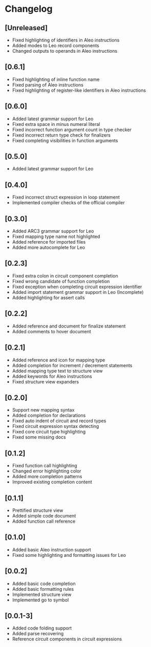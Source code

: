 # Changelog

## [Unreleased]

- Fixed highlighting of identifiers in Aleo instructions
- Added modes to Leo record components
- Changed outputs to operands in Aleo instructions

## [0.6.1]

- Fixed highlighting of inline function name
- Fixed parsing of Aleo instructions
- Fixed highlighting of register-like identifiers in Aleo instructions

## [0.6.0]

- Added latest grammar support for Leo
- Fixed extra space in minus numeral literal
- Fixed incorrect function argument count in type checker
- Fixed incorrect return type check for finalizers
- Fixed completing visibilities in function arguments

## [0.5.0]
- Added latest grammar support for Leo

## [0.4.0]
- Fixed incorrect struct expression in loop statement
- Implemented compiler checks of the official compiler

## [0.3.0]
- Added ARC3 grammar support for Leo
- Fixed mapping type name not highlighted
- Added reference for imported files
- Added more autocomplete for Leo

## [0.2.3]
- Fixed extra colon in circuit component completion
- Fixed wrong candidate of function completion
- Fixed exception when completing circuit expression identifier
- Added import statement grammar support in Leo (Incomplete)
- Added highlighting for assert calls

## [0.2.2]
- Added reference and document for finalize statement
- Added comments to hover document

## [0.2.1]
- Added reference and icon for mapping type
- Added completion for increment / decrement statements
- Added mapping type text to structure view
- Added keywords for Aleo instructions
- Fixed structure view expanders

## [0.2.0]
- Support new mapping syntax
- Added completion for declarations
- Fixed auto indent of circuit and record types
- Fixed circuit expression syntax detecting
- Fixed core circuit type highlighting
- Fixed some missing docs

## [0.1.2]
- Fixed function call highlighting
- Changed error highlighting color
- Added more completion patterns
- Improved existing completion content

## [0.1.1]
- Prettified structure view
- Added simple code document
- Added function call reference

## [0.1.0]
- Added basic Aleo instruction support
- Fixed some highlighting and formatting issues for Leo

## [0.0.2]
- Added basic code completion
- Added basic formatting rules
- Implemented structure view
- Implemented go to symbol

## [0.0.1-3]
- Added code folding support
- Added parse recovering
- Reference circuit components in circuit expressions